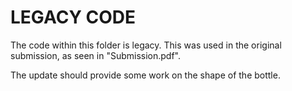 # LEGACY CODE 

The code within this folder is legacy. This was used in the original submission, as seen in "Submission.pdf". 

The update should provide some work on the shape of the bottle.